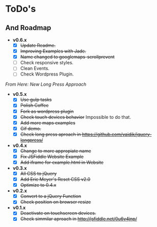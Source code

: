 # ToDo's
## And Roadmap

- **v0.6.x**
  - [x] ~~Update Readme.~~
  - [x] ~~Improving Examples with Jade.~~
  - [x] ~~Name changed to googlemaps-scrollprevent~~
  - [ ] Check responsive styles.
  - [ ] Clean Events.
  - [ ] Check Wordpress Plugin.

*From Here: New Long Press Approach*

- **v0.5.x**
  - [x] ~~Use gulp tasks~~
  - [x] ~~Polish Coffee~~
  - [x] ~~Fork as wordpress plugin~~
  - [x] ~~Check touch devices behavior~~ Impossible to do that.
  - [x] ~~Add more maps examples~~
  - [x] ~~Gif demo.~~
  - [x] ~~Check long press aproach in https://github.com/vaidik/jquery-longpress/~~

- **v0.4.x**
  - [x] ~~Change to more appropiate name~~
  - [x] ~~Fix JSFiddle Website Example~~
  - [x] ~~Add iframe for example.html in Website~~

- **v0.3.x**
  - [x] ~~All CSS to jQuery~~
  - [x] ~~Add Eric Meyer's Reset CSS v2.0~~
  - [x] ~~Optimize to 0.4.x~~

- **v0.2.x**
  - [x] ~~Convert to a jQuery Function~~
  - [x] ~~Check position on browser resize~~

- **v0.1.x**
  - [x] ~~Deactivate on touchscreen devices.~~
  - [x] ~~Check simmilar aproach in http://jsfiddle.net/0u6v4jnp/~~
